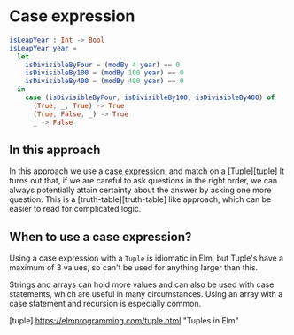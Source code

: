 # Case expression

```elm
isLeapYear : Int -> Bool
isLeapYear year =
  let
    isDivisibleByFour = (modBy 4 year) == 0
    isDivisibleBy100 = (modBy 100 year) == 0
    isDivisibleBy400 = (modBy 400 year) == 0
  in
    case (isDivisibleByFour, isDivisibleBy100, isDivisibleBy400) of
      (True, _, True) -> True
      (True, False, _) -> True
      _ -> False
```

## In this approach

In this approach we use a [case expression][case-expression], and match on a [Tuple][tuple]
It turns out that, if we are careful to ask questions in the right order, we can always potentially attain certainty about the answer by asking one more question.
This is a [truth-table][truth-table] like approach, which can be easier to read for complicated logic.

## When to use a case expression?

Using a case expression with a `Tuple` is idiomatic in Elm, but Tuple's have a maximum of 3 values, so can't be used for anything larger than this.

Strings and arrays can hold more values and can also be used with case statements, which are useful in many circumstances. Using an array with a case statement and recursion is especially common.

[case-expression]:
  https://exercism.org/tracks/haskell/exercises/leap/approaches/conditional-expression
  "Approach: a conditional expression"

[tuple]
  https://elmprogramming.com/tuple.html
  "Tuples in Elm"
